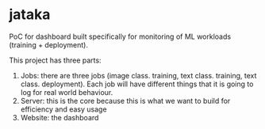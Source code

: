 # jataka

PoC for dashboard built specifically for monitoring of ML workloads (training + deployment).

This project has three parts: 

1. Jobs: there are three jobs (image class. training, text class. training, text class. deployment). Each job will have different things that it is going to log for real world behaviour.
2. Server: this is the core because this is what we want to build for efficiency and easy usage
3. Website: the dashboard

